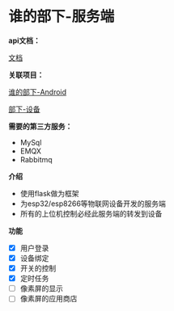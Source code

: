 # 谁的部下-服务端

**api文档：**

[文档](https://console-docs.apipost.cn/preview/1018646bc0731d14/568487a7e7010728)

**关联项目：**

[谁的部下-Android](https://github.com/KT-network/subordinate)

[部下-设备](https://github.com/KT-network/subordinate-esp32)

**需要的第三方服务：**

- MySql
- EMQX
- Rabbitmq

**介绍**

- 使用flask做为框架
- 为esp32/esp8266等物联网设备开发的服务端
- 所有的上位机控制必经此服务端的转发到设备

**功能**

- [x] 用户登录
- [x] 设备绑定
- [x] 开关的控制
- [x] 定时任务
- [ ] 像素屏的显示
- [ ] 像素屏的应用商店
